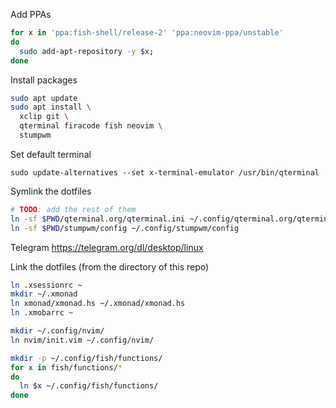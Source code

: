 Add PPAs
``` sh
for x in 'ppa:fish-shell/release-2' 'ppa:neovim-ppa/unstable'
do
  sudo add-apt-repository -y $x;
done
```

Install packages
``` sh
sudo apt update
sudo apt install \
  xclip git \
  qterminal firacode fish neovim \
  stumpwm
```

Set default terminal
```
sudo update-alternatives --set x-terminal-emulator /usr/bin/qterminal
```

Symlink the dotfiles
``` sh
# TODO: add the rest of them
ln -sf $PWD/qterminal.org/qterminal.ini ~/.config/qterminal.org/qterminal.ini
ln -sf $PWD/stumpwm/config ~/.config/stumpwm/config
```

Telegram
https://telegram.org/dl/desktop/linux

Link the dotfiles
(from the directory of this repo)
``` sh
ln .xsessionrc ~
mkdir ~/.xmonad
ln xmonad/xmonad.hs ~/.xmonad/xmonad.hs
ln .xmobarrc ~

mkdir ~/.config/nvim/
ln nvim/init.vim ~/.config/nvim/

mkdir -p ~/.config/fish/functions/
for x in fish/functions/*
do
  ln $x ~/.config/fish/functions/
done

```
